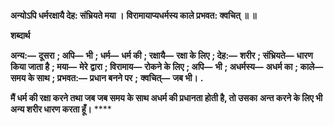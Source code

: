 **अन्योऽपि धर्मरक्षायै देह: संभ्रियते मया ।** **विरामायाप्यधर्मस्य काले प्रभवत: क्वचित् ॥ ॥** 

**शब्दार्थ** 

**अन्य:—** **दूसरा** **; अपि—** **भी** **; धर्म—** **धर्म की** **; रक्षायै—** **रक्षा के लिए** **; देह:—** **शरीर** **; संभ्रियते—** **धारण किया जाता है** **; मया—** **मेरे** **द्वारा** **; विरामाय—** **रोकने के लिए** **; अपि—** **भी** **; अधर्मस्य—** **अधर्म का** **; काले—** **समय के साथ** **; प्रभवत:—** **प्रधान बनने पर** **;** **क्वचित्—** **जब भी।** **.** 

**मैं धर्म की रक्षा करने तथा जब जब समय के साथ अधर्म की प्रधानता होती है, तो उसका** **अन्त करने के लिए भी अन्य शरीर धारण करता हूँ।** **** 